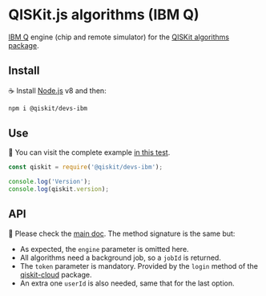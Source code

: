 # QISKit.js algorithms (IBM Q)

[IBM Q](https://www.research.ibm.com/ibm-q) engine (chip and remote simulator) for the [QISKit algorithms package](https://github.com/QISKit/qiskit-js/tree/master/packages/qiskit-devs).

## Install

:coffee: Install [Node.js](https://nodejs.org/download) v8 and then:

```sh
npm i @qiskit/devs-ibm
```

## Use

:pencil: You can visit the complete example [in this test](./test/functional/index.js).

```js
const qiskit = require('@qiskit/devs-ibm');

console.log('Version');
console.log(qiskit.version);
```

## API

:eyes: Please check the [main doc](../../README.md#API). The method signature is the same but:

* As expected, the `engine` parameter is omitted here.
* All algorithms need a background job, so a `jobId` is returned.
* The `token` parameter is mandatory. Provided by the `login` method of the [qiskit-cloud](../qiskit-cloud) package.
* An extra one `userId` is also needed, same that for the last option.
